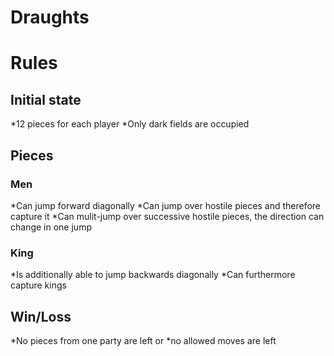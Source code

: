 # Draughts

# Rules

## Initial state

*12 pieces for each player
*Only dark fields are occupied

## Pieces
### Men
*Can jump forward diagonally
*Can jump over hostile pieces and therefore capture it
*Can mulit-jump over successive hostile pieces, the direction can change in one jump
### King
*Is additionally able to jump backwards diagonally
*Can furthermore capture kings
## Win/Loss
*No pieces from one party are left
or
*no allowed moves are left 
